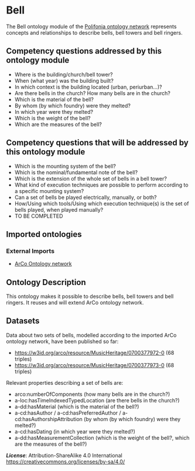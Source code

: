 # Bell
The Bell ontology module of the [Polifonia ontology network](https://github.com/polifonia-project/ontology-network) represents concepts and relationships to describe bells, bell towers and bell ringers.

## Competency questions addressed by this ontology module
- Where is the building/church/bell tower?
- When (what year) was the building built?
- In which context is the building located (urban, periurban...)?
- Are there bells in the church? How many bells are in the church?
- Which is the material of the bell?
- By whom (by which foundry) were they melted?
- In which year were they melted?
- Which is the weight of the bell?
- Which are the measures of the bell?

## Competency questions that will be addressed by this ontology module
- Which is the mounting system of the bell?
- Which is the nominal/fundamental note of the bell?
- Which is the extension of the whole set of bells in a bell tower?
- What kind of execution techniques are possible to perform according to a specific mounting system?
- Can a set of bells be played electrically, manually, or both?
- How/Using which tools/Using which execution technique(s) is the set of bells played, when played manually?
- TO BE COMPLETED

## Imported ontologies

### External Imports
- [ArCo Ontology network](https://w3id.org/arco/ontology/arco)

## Ontology Description

This ontology makes it possible to describe bells, bell towers and bell ringers.
It reuses and will extend ArCo ontology network.

## Datasets
Data about two sets of bells, modelled according to the imported ArCo ontology network, have been published so far:
- https://w3id.org/arco/resource/MusicHeritage/0700377972-0 (68 triples)
- https://w3id.org/arco/resource/MusicHeritage/0700377973-0 (68 triples)

Relevant properties describing a set of bells are:
- arco:numberOfComponents (how many bells are in the church?)
- a-loc:hasTimeIndexedTypedLocation (are there bells in the church?)
- a-dd:hasMaterial (which is the material of the bell?)
- a-cd:hasAuthor / a-cd:hasPreferredAuthor / a-cd:hasAuthorshipAttribution (by whom (by which foundry) were they melted?)
- a-cd:hasDating (in which year were they melted?)
- a-dd:hasMeasurementCollection (which is the weight of the bell?, which are the measures of the bell?)

***License***: Attribution-ShareAlike 4.0 International https://creativecommons.org/licenses/by-sa/4.0/
